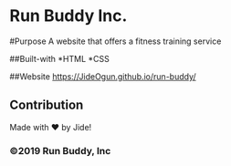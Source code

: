 # Run Buddy Inc.

#Purpose
A website that offers a fitness training service

##Built-with
*HTML
*CSS

##Website
https://JideOgun.github.io/run-buddy/

## Contribution
Made with ❤️ by Jide!
### ©️2019 Run Buddy, Inc
